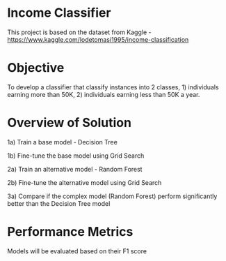 # Income Classifier
This project is based on the dataset from Kaggle - https://www.kaggle.com/lodetomasi1995/income-classification 

# Objective
To develop a classifier that classify instances into 2 classes, 1) individuals earning more than 50K, 2) individuals earning less than 50K a year.
 
# Overview of Solution
1a) Train a base model - Decision Tree

1b) Fine-tune the base model using Grid Search

2a) Train an alternative model - Random Forest

2b) Fine-tune the alternative model using Grid Search 

3a) Compare if the complex model (Random Forest) perform significantly better than the Decision Tree model

# Performance Metrics
Models will be evaluated based on their F1 score